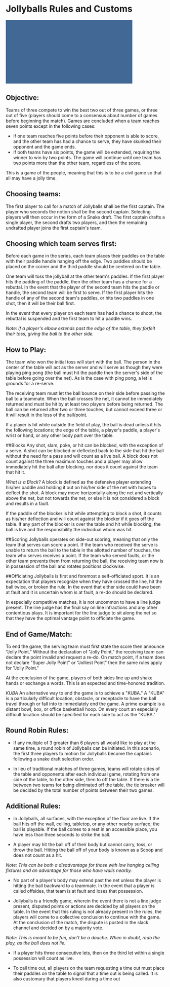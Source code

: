 # Jollyballs Rules and Customs

![](jb.gif)

## **Objective**:
Teams of three compete to win the best two out of three games, or three out of five (players should come to a consensus about number of games before beginning the match). Games are concluded when a team reaches seven points except in the following cases:  
* If one team reaches five points before their opponent is able to score, and the other team has had a chance to serve, they have skunked their opponent and the game ends.  
* If both teams have six points, the game will be extended, requiring the winner to win by two points. The game will continue until one team has two points more than the other team, regardless of the score.

This is a game of the people, meaning that this is to be a civil game so that all may have a jolly time.

## Choosing teams:
The first player to call for a match of Jollyballs shall be the first captain. The player who seconds the notion shall be the second captain. Selecting players will then occur in the form of a Snake draft. The first captain drafts a single player, the second drafts two players, and then the remaining undrafted player joins the first captain's team.

## Choosing which team serves first:
Before each game in the series, each team places their paddles on the table with their paddle handle hanging off the edge. Two paddles should be placed on the corner and the third paddle should be centered on the table.

One team will toss the jollyball at the other team's paddles. If the first player hits the padding of the paddle, then the other team has a chance for a rebuttal. In the event that the player of the second team hits the paddle or handle, the second team will be first to serve. If the first player hits the handle of any of the second team's paddles, or hits two paddles in one shot, then it will be their ball first.

In the event that every player on each team has had a chance to shoot, the rebuttal is suspended and the first team to hit a paddle wins.

*Note: If a player's elbow extends past the edge of the table, they forfeit their toss, giving the ball to the other side.*

## How to Play:
The team who won the initial toss will start with the ball. The person in the center of the table will act as the server and will serve as though they were playing ping pong (the ball must hit the paddle then the server's side of the table before going over the net). As is the case with ping pong, a let is grounds for a re-serve.

The receiving team must let the ball bounce on their side before passing the ball to a teammate. When the ball crosses the net, it cannot be immediately returned and must be hit by at least two players before being returned. The ball can be returned after two or three touches, but cannot exceed three or it will result in the loss of the ball/point.

If a player is hit while outside the field of play, the ball is dead unless it hits the following locations; the edge of the table, a player's paddle, a player's wrist or hand, or any other body part over the table.

##Blocks
Any shot, slam, poke, or hit can be blocked, with the exception of a serve. A shot can be blocked or deflected back to the side that hit the ball without the need for a pass and will count as a live ball. A block does not count against the three maximum touches and a player may allow immediately hit the ball after blocking. nor does it count against the team that hit it.

*What is a Block?*
A block is defined as the defensive player extending his/her paddle and holding it out on his/her side of the net with hopes to deflect the shot.  A block may move horizontally along the net and vertically above the net, but not towards the net, or else it is not considered a block and results in a fault.

If the paddle of the blocker is hit while attempting to block a shot, it counts as his/her deflection and will count against the blocker if it goes off the table.  If any part of the blocker is over the table and hit while blocking, the ball is live and the responsibility the individual whom was hit.  

##Scoring
Jollyballs operates on side-out scoring, meaning that only the team that serves can score a point. If the team who received the serve is unable to return the ball to the table in the allotted number of touches, the team who serves receives a point. If the team who served faults, or the other team prevents them from returning the ball, the receiving team now is
in possession of the ball and rotates positions clockwise.

##Officiating
Jollyballs is first and foremost a self-officiated sport.  It is an expectation that players recognize when they have crossed the line, hit the ball twice, or broken the rule.  In the event that either side could have been at fault and it is uncertain whom is at fault, a re-do should be declared.  

In especially competitive matches, it is not uncommon to have a line judge present.  The line judge has the final say on line infractions and any other contentious plays.  It is important for the line judge to sit along the net so that they have the optimal vantage point to officiate the game.

## End of Game/Match:
To end the game, the serving team must first state the score then announce "Jolly Point."  Without the declaration of "Jolly Point," the receiving team can declare the point invalid and request a re-do.  On match point, if a team does not declare "Super Jolly Point" or "Jolliest Point" then the same rules apply for "Jolly Point."

At the conclusion of the game, players of both sides line up and shake hands or exchange a words. This is an expected and time-honored tradition.

*KUBA*
An alternative way to end the game is to achieve a "KUBA."  A "KUBA" is a particularly difficult location, obstacle, or receptacle to have the ball travel through or fall into to immediately end the game.  A prime example is a distant bowl, box, or office basketball hoop. On every court an especially difficult location should be specified for each side to act as the "KUBA."  

## Round Robin Rules:
* If any multiple of 3 greater than 6 players all would like to play at the same time, a round robin of Jollyballs can be initiated.  In this scenario, the first three players to motion for Jollyballs become the captains following a snake draft selection order.  

* In lieu of traditional matches of three games, teams will rotate sides of the table and opponents after each individual game, rotating from one side of the table, to the other side, then to off the table.  If there is a tie between two teams for being eliminated off the table, the tie breaker will be decided by the total number of points between their two games.

## Additional Rules:
* In Jollyballs, all surfaces, with the exception of the floor are live. If the ball hits off the wall, ceiling, tabletop, or any other nearby surface; the ball is playable.  If the ball comes to a rest in an accessible place, you have less than three seconds to strike the ball.

* A player may hit the ball off of their body but cannot carry, toss, or throw the ball.  Hitting the ball off of your body is known as a Scoop and does not count as a hit.

*Note: This can be both a disadvantage for those with low hanging ceiling fixtures and an advantage for those who have walls nearby.*

* No part of a player's body may extend past the net unless the player is hitting the ball backward to a teammate. In the event that a player is called offsides, that team is at fault and loses that possession.

* Jollyballs is a friendly game, wherein the event there is not a line judge present, disputed points or actions are decided by all players on the table. In the event that this ruling is not already present in the rules, the players will come to a collective conclusion to continue with the game. At the conclusion of the match, the dispute is posted in the slack channel and decided on by a majority vote.

*Note: This is meant to be fun, don't be a douche. When in doubt, redo the play, as the ball does not lie.*

* If a player hits three consecutive lets, then on the third let within a single possession will count as live.

* To call time out, all players on the team requesting a time out must place their paddles on the table to signal that a time out is being called.  It is also customary that players kneel during a time out
